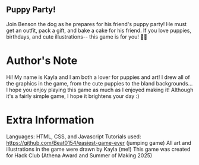 ## Puppy Party!
Join Benson the dog as he prepares for his friend's puppy party! He must get an outfit, pack a gift, and bake a cake for his friend. If you love puppies, birthdays, and cute illustrations-- this game is for you! 🐶🎂

# Author's Note
Hi! My name is Kayla and I am both a lover for puppies and art! I drew all of the graphics in the game, from the cute puppies to the bland backgrounds... I hope you enjoy playing this game as much as I enjoyed making it! Although it's a fairly simple game, I hope it brightens your day :)

# Extra Information
Languages: HTML, CSS, and Javascript
Tutorials used: https://github.com/Beat0154/easiest-game-ever (jumping game)
All art and illustrations in the game were drawn by Kayla (me!)
This game was created for Hack Club (Athena Award and Summer of Making 2025)